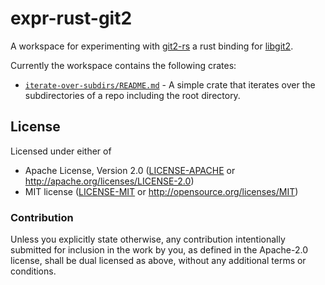 # expr-rust-git2

A workspace for experimenting with [git2-rs](https://github.com/rust-lang/git2-rs)
a rust binding for [libgit2](https://libgit2.org/).

Currently the workspace contains the following crates:
* [`iterate-over-subdirs/README.md`](iterate-over-subdirs/README.md) - A simple crate that iterates over the subdirectories of a repo including the root directory.


## License

Licensed under either of

- Apache License, Version 2.0 ([LICENSE-APACHE](LICENSE-APACHE) or http://apache.org/licenses/LICENSE-2.0)
- MIT license ([LICENSE-MIT](LICENSE-MIT) or http://opensource.org/licenses/MIT)

### Contribution

Unless you explicitly state otherwise, any contribution intentionally submitted
for inclusion in the work by you, as defined in the Apache-2.0 license, shall
be dual licensed as above, without any additional terms or conditions.
